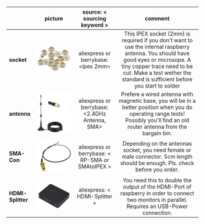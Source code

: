 |                                                                                 | picture | source: < sourcing keyword > | comment | 
|:------------------------------------------------------------------------------- |:-------:|:------:|:-------:|
| <span class="text-nowrap"><i class="fa fa-leaf fa-fw"></i> **socket**</span>   |![sockets](https://github.com/burneme/Liedanzeiger/blob/main/OptionalHardware/ipex.png)|aliexpress or berrybase: <ipex 2mm>|This IPEX socket (2mm) is required if you don't want to use the internal raspberry antenna. You should have good eyes or microsope. A tiny copper trace need to be cut. Make a test wether the standard is sufficient before you start to solder|
| <span class="text-nowrap"><i class="fa fa-leaf fa-fw"></i> **antenna**</span> |![sockets](https://github.com/burneme/Liedanzeiger/blob/main/OptionalHardware/External_ant.png)|aliexpress or berrybase: <2.4GHz Antenna, SMA>|Prefere a wired antenna with magnetic base, you will be in a better position when you do operating range tests! Possibly you'll find an old router antenna from the bargain bin.|
| <span class="text-nowrap"><i class="fa fa-leaf fa-fw"></i> **SMA-Con**</span> |![sockets](https://github.com/burneme/Liedanzeiger/blob/main/OptionalHardware/SMA-Connector.png)|aliexpress or berrybase: < RP-SMA or SMAtoIPEX >|Depending on the antennas socket, you need female or male connector. 5cm length should be enough. Pls. check before you order.|
| <span class="text-nowrap"><i class="fa fa-leaf fa-fw"></i> **HDMI-Splitter**</span> |![sockets](https://github.com/burneme/Liedanzeiger/blob/main/OptionalHardware/hdmi-splitter.png)|aliexpress: < HDMI-Splitter >|You need this to double the output of the HDMI-Port of raspberry in order to connect two monitors in parallel. Requires an USB-Power connection.|


